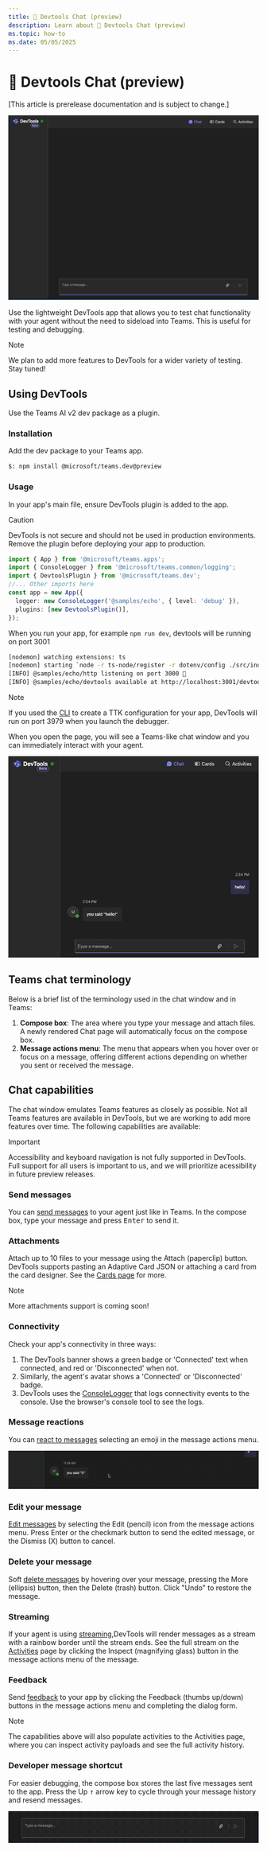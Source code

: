 ```yaml
---
title: 💬 Devtools Chat (preview)
description: Learn about 💬 Devtools Chat (preview)
ms.topic: how-to
ms.date: 05/05/2025
---
```


# 💬 Devtools Chat (preview)

[This article is prerelease documentation and is subject to change.]

![Empty DevTools chat](https://github.com/microsoft/teams.ts/blob/main/assets/screenshots/devtools_blank_chat.png?raw=true)

Use the lightweight DevTools app that allows you to test chat functionality with your agent without the need to sideload into Teams. This is useful for testing and debugging.

> [!NOTE]
> We plan to add more features to DevTools for a wider variety of testing. Stay tuned!

## Using DevTools

Use the Teams AI v2 dev package as a plugin.

### Installation

Add the dev package to your Teams app.

<!-- langtabs-start -->
```bash
$: npm install @microsoft/teams.dev@preview
```
<!-- langtabs-end -->

### Usage

In your app's main file, ensure DevTools plugin is added to the app.

> [!CAUTION]
> DevTools is not secure and should not be used in production environments. Remove the plugin before deploying your app to production.

<!-- langtabs-start -->
```typescript
import { App } from '@microsoft/teams.apps';
import { ConsoleLogger } from '@microsoft/teams.common/logging';
import { DevtoolsPlugin } from '@microsoft/teams.dev';
//... Other imports here
const app = new App({
  logger: new ConsoleLogger('@samples/echo', { level: 'debug' }),
  plugins: [new DevtoolsPlugin()],
});
```
<!-- langtabs-end -->

When you run your app, for example `npm run dev`, devtools will be running on port 3001

<!-- langtabs-start -->
```bash
[nodemon] watching extensions: ts
[nodemon] starting `node -r ts-node/register -r dotenv/config ./src/index.ts`
[INFO] @samples/echo/http listening on port 3000 🚀
[INFO] @samples/echo/devtools available at http://localhost:3001/devtools
```
<!-- langtabs-end -->

> [!NOTE]
> If you used the [CLI](../cli/overview.md) to create a TTK configuration for your app, DevTools will run on port 3979 when you launch the debugger.

When you open the page, you will see a Teams-like chat window and you can immediately interact with your agent.

![Devtools chat](../../assets/screenshots/devtools-echo-chat.png)

## Teams chat terminology

Below is a brief list of the terminology used in the chat window and in Teams:

1. **Compose box**: The area where you type your message and attach files. A newly rendered Chat page will automatically focus on the compose box.
2. **Message actions menu**: The menu that appears when you hover over or focus on a message, offering different actions depending on whether you sent or received the message.

## Chat capabilities

The chat window emulates Teams features as closely as possible. Not all Teams features are available in DevTools, but we are working to add more features over time. The following capabilities are available:

> [!IMPORTANT]
> Accessibility and keyboard navigation is not fully supported in DevTools. Full support for all users is important to us, and we will prioritize acessibility in future preview releases.

### Send messages

You can [send messages](../../essentials/sending-messages.md) to your agent just like in Teams. In the compose box, type your message and press <kbd>Enter</kbd> to send it.

### Attachments

Attach up to 10 files to your message using the Attach (paperclip) button. DevTools supports pasting an Adaptive Card JSON or attaching a card from the card designer. See the [Cards page](./cards.md) for more.

> [!NOTE]
> More attachments support is coming soon!

### Connectivity

Check your app's connectivity in three ways:

1. The DevTools banner shows a green badge or 'Connected' text when connected, and red or 'Disconnected' when not.
2. Similarly, the agent's avatar shows a 'Connected' or 'Disconnected' badge.
3. DevTools uses the [ConsoleLogger](../../in-depth-guides/observability/logging.md) that logs connectivity events to the console. Use the browser's console tool to see the logs.

### Message reactions

You can [react to messages](../../activity/message/message-reaction.md) selecting an emoji in the message actions menu.

![Devtools react to a message](https://github.com/microsoft/teams.ts/blob/main/assets/screenshots/devtools_message_reaction.gif?raw=true)

### Edit your message

[Edit messages](../../activity/message/message-update.md) by selecting the Edit (pencil) icon from the message actions menu. Press Enter or the checkmark button to send the edited message, or the Dismiss (X) button to cancel.

### Delete your message

Soft [delete messages](../../activity/message/message-delete.md) by hovering over your message, pressing the More (ellipsis) button, then the Delete (trash) button. Click "Undo" to restore the message.

### Streaming

If your agent is using [streaming](../../in-depth-guides/ai/chat.md#streaming-chat-responses),DevTools will render messages as a stream with a rainbow border until the stream ends. See the full stream on the [Activities](inspect.md) page by clicking the Inspect (magnifying glass) button in the message actions menu of the message.

### Feedback

Send [feedback](../../in-depth-guides/feedback.md) to your app by clicking the Feedback (thumbs up/down) buttons in the message actions menu and completing the dialog form.

> [!NOTE]
> The capabilities above will also populate activities to the Activities page, where you can inspect activity payloads and see the full activity history.

### Developer message shortcut

For easier debugging, the compose box stores the last five messages sent to the app. Press the Up <kbd>↑</kbd> arrow key to cycle through your message history and resend messages.

![Devtools Up Arrow Feature](https://github.com/microsoft/teams.ts/blob/main/assets/screenshots/devtools_uparrow_feature.gif?raw=true)